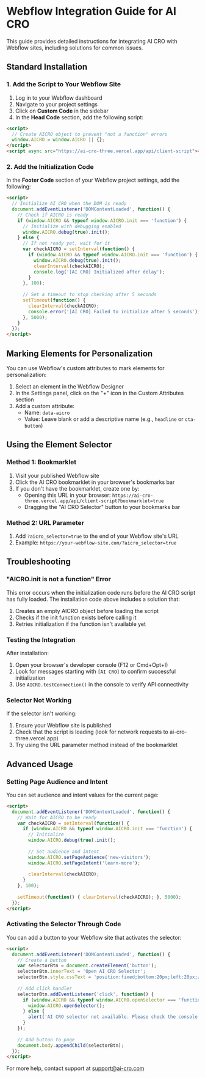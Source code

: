 # Webflow Integration Guide for AI CRO

This guide provides detailed instructions for integrating AI CRO with Webflow sites, including solutions for common issues.

## Standard Installation

### 1. Add the Script to Your Webflow Site

1. Log in to your Webflow dashboard
2. Navigate to your project settings
3. Click on **Custom Code** in the sidebar
4. In the **Head Code** section, add the following script:

```html
<script>
  // Create AICRO object to prevent "not a function" errors
  window.AICRO = window.AICRO || {};
</script>
<script async src="https://ai-cro-three.vercel.app/api/client-script"></script>
```

### 2. Add the Initialization Code

In the **Footer Code** section of your Webflow project settings, add the following:

```html
<script>
  // Initialize AI CRO when the DOM is ready
  document.addEventListener('DOMContentLoaded', function() {
    // Check if AICRO is ready
    if (window.AICRO && typeof window.AICRO.init === 'function') {
      // Initialize with debugging enabled
      window.AICRO.debug(true).init();
    } else {
      // If not ready yet, wait for it
      var checkAICRO = setInterval(function() {
        if (window.AICRO && typeof window.AICRO.init === 'function') {
          window.AICRO.debug(true).init();
          clearInterval(checkAICRO);
          console.log('[AI CRO] Initialized after delay');
        }
      }, 100);
      
      // Set a timeout to stop checking after 5 seconds
      setTimeout(function() {
        clearInterval(checkAICRO);
        console.error('[AI CRO] Failed to initialize after 5 seconds');
      }, 5000);
    }
  });
</script>
```

## Marking Elements for Personalization

You can use Webflow's custom attributes to mark elements for personalization:

1. Select an element in the Webflow Designer
2. In the Settings panel, click on the "+" icon in the Custom Attributes section
3. Add a custom attribute:
   - Name: `data-aicro`
   - Value: Leave blank or add a descriptive name (e.g., `headline` or `cta-button`)

## Using the Element Selector

### Method 1: Bookmarklet

1. Visit your published Webflow site
2. Click the AI CRO bookmarklet in your browser's bookmarks bar
3. If you don't have the bookmarklet, create one by:
   - Opening this URL in your browser: `https://ai-cro-three.vercel.app/api/client-script?bookmarklet=true`
   - Dragging the "AI CRO Selector" button to your bookmarks bar

### Method 2: URL Parameter

1. Add `?aicro_selector=true` to the end of your Webflow site's URL
2. Example: `https://your-webflow-site.com/?aicro_selector=true`

## Troubleshooting

### "AICRO.init is not a function" Error

This error occurs when the initialization code runs before the AI CRO script has fully loaded. The installation code above includes a solution that:

1. Creates an empty AICRO object before loading the script
2. Checks if the init function exists before calling it
3. Retries initialization if the function isn't available yet

### Testing the Integration

After installation:

1. Open your browser's developer console (F12 or Cmd+Opt+I)
2. Look for messages starting with `[AI CRO]` to confirm successful initialization
3. Use `AICRO.testConnection()` in the console to verify API connectivity

### Selector Not Working

If the selector isn't working:

1. Ensure your Webflow site is published
2. Check that the script is loading (look for network requests to ai-cro-three.vercel.app)
3. Try using the URL parameter method instead of the bookmarklet

## Advanced Usage

### Setting Page Audience and Intent

You can set audience and intent values for the current page:

```html
<script>
  document.addEventListener('DOMContentLoaded', function() {
    // Wait for AICRO to be ready
    var checkAICRO = setInterval(function() {
      if (window.AICRO && typeof window.AICRO.init === 'function') {
        // Initialize
        window.AICRO.debug(true).init();
        
        // Set audience and intent
        window.AICRO.setPageAudience('new-visitors');
        window.AICRO.setPageIntent('learn-more');
        
        clearInterval(checkAICRO);
      }
    }, 100);
    
    setTimeout(function() { clearInterval(checkAICRO); }, 5000);
  });
</script>
```

### Activating the Selector Through Code

You can add a button to your Webflow site that activates the selector:

```html
<script>
  document.addEventListener('DOMContentLoaded', function() {
    // Create a button
    var selectorBtn = document.createElement('button');
    selectorBtn.innerText = 'Open AI CRO Selector';
    selectorBtn.style.cssText = 'position:fixed;bottom:20px;left:20px;z-index:9999;background:#2563eb;color:white;border:none;padding:10px 16px;border-radius:4px;cursor:pointer;';
    
    // Add click handler
    selectorBtn.addEventListener('click', function() {
      if (window.AICRO && typeof window.AICRO.openSelector === 'function') {
        window.AICRO.openSelector();
      } else {
        alert('AI CRO selector not available. Please check the console for errors.');
      }
    });
    
    // Add button to page
    document.body.appendChild(selectorBtn);
  });
</script>
```

For more help, contact support at support@ai-cro.com 